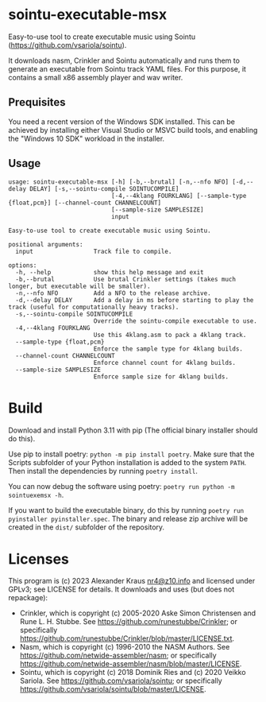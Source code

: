 # sointu-executable-msx
Easy-to-use tool to create executable music using Sointu (https://github.com/vsariola/sointu).

It downloads nasm, Crinkler and Sointu automatically and runs them to generate an executable from Sointu track YAML files. For this purpose, it contains a small x86 assembly player and wav writer.

## Prequisites
You need a recent version of the Windows SDK installed. This can be achieved by installing either Visual Studio or MSVC build tools, and enabling the "Windows 10 SDK" workload in the installer.

## Usage
```
usage: sointu-executable-msx [-h] [-b,--brutal] [-n,--nfo NFO] [-d,--delay DELAY] [-s,--sointu-compile SOINTUCOMPILE]
                             [-4,--4klang FOURKLANG] [--sample-type {float,pcm}] [--channel-count CHANNELCOUNT]
                             [--sample-size SAMPLESIZE]
                             input

Easy-to-use tool to create executable music using Sointu.

positional arguments:
  input                 Track file to compile.

options:
  -h, --help            show this help message and exit
  -b,--brutal           Use brutal Crinkler settings (takes much longer, but executable will be smaller).
  -n,--nfo NFO          Add a NFO to the release archive.
  -d,--delay DELAY      Add a delay in ms before starting to play the track (useful for computationally heavy tracks).
  -s,--sointu-compile SOINTUCOMPILE
                        Override the sointu-compile executable to use.
  -4,--4klang FOURKLANG
                        Use this 4klang.asm to pack a 4klang track.
  --sample-type {float,pcm}
                        Enforce the sample type for 4klang builds.
  --channel-count CHANNELCOUNT
                        Enforce channel count for 4klang builds.
  --sample-size SAMPLESIZE
                        Enforce sample size for 4klang builds.
```

# Build
Download and install Python 3.11 with pip (The official binary installer should do this).

Use pip to install poetry: `python -m pip install poetry`. Make sure that the Scripts subfolder of your Python installation is added to the system `PATH`. Then install the dependencies by running `poetry install`.

You can now debug the software using poetry: `poetry run python -m sointuexemsx -h`.

If you want to build the executable binary, do this by running `poetry run pyinstaller pyinstaller.spec`. The binary and release zip archive will be created in the `dist/` subfolder of the repository.

# Licenses
This program is (c) 2023 Alexander Kraus <nr4@z10.info> and licensed under GPLv3; see LICENSE for details. It downloads and uses (but does not repackage):
* Crinkler, which is copyright (c) 2005-2020 Aske Simon Christensen and Rune L. H. Stubbe. See https://github.com/runestubbe/Crinkler; or specifically https://github.com/runestubbe/Crinkler/blob/master/LICENSE.txt.
* Nasm, which is copyright (c) 1996-2010 the NASM Authors. See https://github.com/netwide-assembler/nasm; or specifically https://github.com/netwide-assembler/nasm/blob/master/LICENSE.
* Sointu, which is copyright (c) 2018 Dominik Ries and (c) 2020 Veikko Sariola. See https://github.com/vsariola/sointu; or specifically https://github.com/vsariola/sointu/blob/master/LICENSE.
